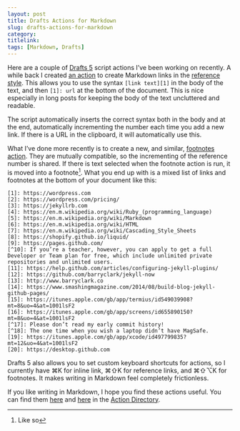 ```yaml
---
layout: post
title: Drafts Actions for Markdown
slug: drafts-actions-for-markdown
category: 
titlelink: 
tags: [Markdown, Drafts]
---
```


Here are a couple of [Drafts 5][2] script actions I’ve been working on recently. A while back I created [an action][3] to create Markdown links in the [reference style][1]. This allows you to use the syntax `[link text][1]` in the body of the text, and then `[1]: url` at the bottom of the document. This is nice especially in long posts for keeping the body of the text uncluttered and readable. 

The script automatically inserts the correct syntax both in the body and at the end, automatically incrementing the number each time you add a new link. If there is a URL in the clipboard, it will automatically use this. 

What I’ve done more recently is to create a new, and similar, [footnotes action][4]. They are mutually compatible, so the incrementing of the reference number is shared. If there is text selected when the footnote action is run, it is moved into a footnote[^5]. What you end up with is a mixed list of links and footnotes at the bottom of your document like this:

```
[1]: https://wordpress.com
[2]: https://wordpress.com/pricing/
[3]: https://jekyllrb.com
[4]: https://en.m.wikipedia.org/wiki/Ruby_(programming_language)
[5]: https://en.m.wikipedia.org/wiki/Markdown
[6]: https://en.m.wikipedia.org/wiki/HTML
[7]: https://en.m.wikipedia.org/wiki/Cascading_Style_Sheets
[8]: https://shopify.github.io/liquid/
[9]: https://pages.github.com/
[^10]: If you’re a teacher, however, you can apply to get a full Developer or Team plan for free, which include unlimited private repositories and unlimited users.
[11]: https://help.github.com/articles/configuring-jekyll-plugins/
[12]: https://github.com/barryclark/jekyll-now
[13]: http://www.barryclark.co
[14]: https://www.smashingmagazine.com/2014/08/build-blog-jekyll-github-pages/
[15]: https://itunes.apple.com/gb/app/termius/id549039908?mt=8&uo=4&at=1001lsF2
[16]: https://itunes.apple.com/gb/app/screens/id655890150?mt=8&uo=4&at=1001lsF2
[^17]: Please don’t read my early commit history!
[^18]: The one time when you wish a laptop didn’t have MagSafe.
[19]: https://itunes.apple.com/gb/app/xcode/id497799835?mt=12&uo=4&at=1001lsF2
[20]: https://desktop.github.com
```

Drafts 5 also allows you to set custom keyboard shortcuts for actions, so I currently have ⌘K for inline link, ⌘⇧K for reference links, and ⌘⇧⌥K for footnotes. It makes writing in Markdown feel completely frictionless.

If you like writing in Markdown, I hope you find these actions useful. You can find them [here][3] and [here][4] in the [Action Directory][5].

[1]: https://daringfireball.net/projects/markdown/syntax#link
[2]: https://itunes.apple.com/gb/app/drafts-5-capture-act/id1236254471?mt=8&uo=4&at=1001lsF2
[3]: https://actions.getdrafts.com/a/1L4
[4]: https://actions.getdrafts.com/a/1L5
[5]: https://actions.getdrafts.com
[^5]: Like so